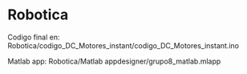 # Robotica

Codigo final en: Robotica/codigo_DC_Motores_instant/codigo_DC_Motores_instant.ino

Matlab app: Robotica/Matlab appdesigner/grupo8_matlab.mlapp
